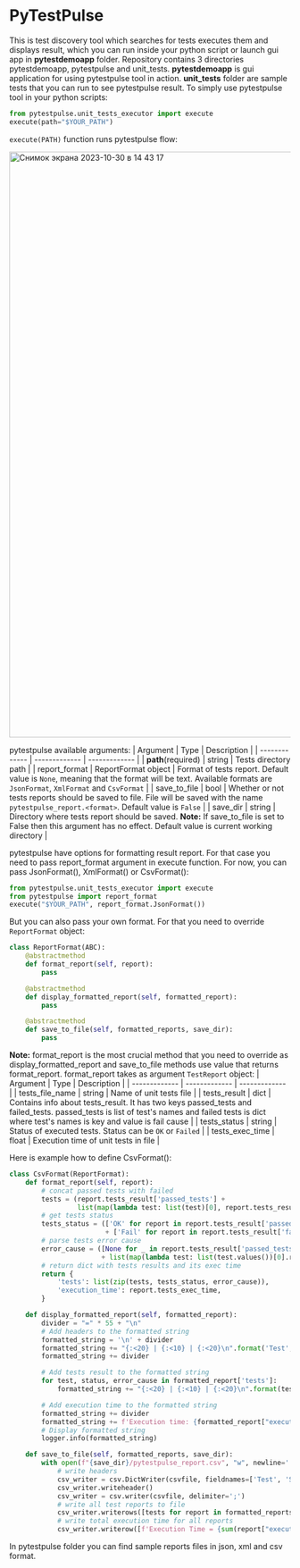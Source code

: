 # PyTestPulse
This is test discovery tool which searches for tests executes them and displays result, which you can run inside your python script or launch gui app in **pytestdemoapp** folder. Repository contains 3 directories pytestdemoapp, pytestpulse and unit_tests. **pytestdemoapp** is gui application for using pytestpulse tool in action. **unit_tests** folder are sample tests that you can run to see pytestpulse result.
To simply use pytestpulse tool in your python scripts:
```python
from pytestpulse.unit_tests_executor import execute
execute(path="$YOUR_PATH")
```
`execute(PATH)` function runs pytestpulse flow:

<img width="1049" alt="Снимок экрана 2023-10-30 в 14 43 17" src="https://github.com/MaksPetrukhnoPI/PyTestPulse/assets/94057303/f94ad925-e95b-401b-a3a2-5d613e138843">

pytestpulse available arguments:
| Argument      | Type          | Description          |
| ------------- | ------------- | ------------- |
| **path**(required)  | string  | Tests directory path  |
| report_format  | ReportFormat object  | Format of tests report. Default value is `None`, meaning that the format will be text. Available formats are `JsonFormat`, `XmlFormat` and `CsvFormat`  |
| save_to_file  | bool  | Whether or not tests reports should be saved to file. File will be saved with the name `pytestpulse_report.<format>`. Default value is `False` |
| save_dir  | string  | Directory where tests report should be saved. **Note:** If save_to_file is set to False then this argument has no effect. Default value is current working directory |

pytestpulse have options for formatting result report. For that case you need to pass report_format argument in execute function. For now, you can pass JsonFormat(), XmlFormat() or CsvFormat():
```python
from pytestpulse.unit_tests_executor import execute
from pytestpulse import report_format
execute("$YOUR_PATH", report_format.JsonFormat())
```
But you can also pass your own format. For that you need to override `ReportFormat` object:
```python
class ReportFormat(ABC):
    @abstractmethod
    def format_report(self, report):
        pass

    @abstractmethod
    def display_formatted_report(self, formatted_report):
        pass

    @abstractmethod
    def save_to_file(self, formatted_reports, save_dir):
        pass
```
**Note:** format_report is the most crucial method that you need to override as display_formatted_report and save_to_file methods use value that returns format_report.
format_report takes as argument `TestReport` object:
| Argument      | Type          | Description          |
| ------------- | ------------- | ------------- |
| tests_file_name  | string  | Name of unit tests file  |
| tests_result  | dict  | Contains info about tests_result. It has two keys passed_tests and failed_tests. passed_tests is list of test's names and failed tests is dict where test's names is key and value is fail cause    |
| tests_status  | string  | Status of executed tests. Status can be `OK` or `Failed`  |
| tests_exec_time  | float  | Execution time of unit tests in file  |

Here is example how to define CsvFormat():
```python
class CsvFormat(ReportFormat):
    def format_report(self, report):
        # concat passed tests with failed
        tests = (report.tests_result['passed_tests'] +
                 list(map(lambda test: list(test)[0], report.tests_result['failed_tests'])))
        # get tests status
        tests_status = (['OK' for report in report.tests_result['passed_tests']]
                        + ['Fail' for report in report.tests_result['failed_tests']])
        # parse tests error cause
        error_cause = ([None for _ in report.tests_result['passed_tests']]
                       + list(map(lambda test: list(test.values())[0].replace('\n', ''), report.tests_result['failed_tests'])))
        # return dict with tests results and its exec time
        return {
            'tests': list(zip(tests, tests_status, error_cause)),
            'execution_time': report.tests_exec_time,
        }

    def display_formatted_report(self, formatted_report):
        divider = "=" * 55 + "\n"
        # Add headers to the formatted string
        formatted_string = '\n' + divider
        formatted_string += "{:<20} | {:<10} | {:<20}\n".format('Test', 'Status', 'Error Cause')
        formatted_string += divider

        # Add tests result to the formatted string
        for test, status, error_cause in formatted_report['tests']:
            formatted_string += "{:<20} | {:<10} | {:<20}\n".format(test, status, str(error_cause).replace('\n', ' '))

        # Add execution time to the formatted string
        formatted_string += divider
        formatted_string += f'Execution time: {formatted_report["execution_time"]}\n'
        # Display formatted string
        logger.info(formatted_string)

    def save_to_file(self, formatted_reports, save_dir):
        with open(f"{save_dir}/pytestpulse_report.csv", "w", newline='') as csvfile:
            # write headers
            csv_writer = csv.DictWriter(csvfile, fieldnames=['Test', 'Status', 'Error cause'], delimiter=';')
            csv_writer.writeheader()
            csv_writer = csv.writer(csvfile, delimiter=';')
            # write all test reports to file
            csv_writer.writerows([tests for report in formatted_reports for tests in report['tests']])
            # write total execution time for all reports
            csv_writer.writerow([f'Execution Time = {sum(report["execution_time"] for report in formatted_reports)}'])

```
In pytestpulse folder you can find sample reports files in json, xml and csv format.


